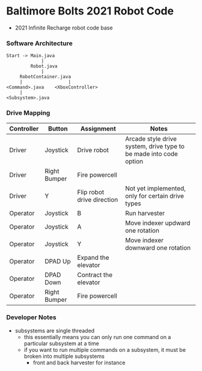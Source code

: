 # Baltimore Bolts 2021 Robot Code
- 2021 Infinite Recharge robot code base

### Software Architecture
```
Start -> Main.java
             |
         Robot.java
             |
     RobotContainer.java
     |                 |
<Command>.java    <XboxController>
     |
<Subsystem>.java
```

### Drive Mapping
| Controller | Button | Assignment | Notes |
| ---------- | ------ | ---------- | ----- |
| Driver | Joystick | Drive robot | Arcade style drive system, drive type to be made into code option |
| Driver | Right Bumper | Fire powercell |  |
| Driver | Y | Flip robot drive direction | Not yet implemented, only for certain drive types |
| Operator | Joystick | B | Run harvester |
| Operator | Joystick | A | Move indexer updward one rotation |
| Operator | Joystick | Y | Move indexer downward one rotation |
| Operator | DPAD Up | Expand the elevator |  |
| Operator | DPAD Down | Contract the elevator |  |
| Operator | Right Bumper | Fire powercell |  |

### Developer Notes
- subsystems are single threaded
    - this essentially means you can only run one command on a particular subsystem at a time
    - if you want to run multiple commands on a subsystem, it must be broken into multiple subsystems 
        - front and back harvester for instance
